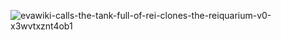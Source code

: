 ![evawiki-calls-the-tank-full-of-rei-clones-the-reiquarium-v0-x3wvtxznt4ob1](https://github.com/user-attachments/assets/b4655b9c-e1b6-4d1c-977c-31b5bc52e6de)
